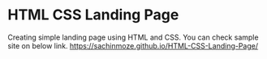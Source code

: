 # HTML CSS Landing Page
Creating simple landing page using HTML and CSS.
You can check sample site on below link.
https://sachinmoze.github.io/HTML-CSS-Landing-Page/
 
